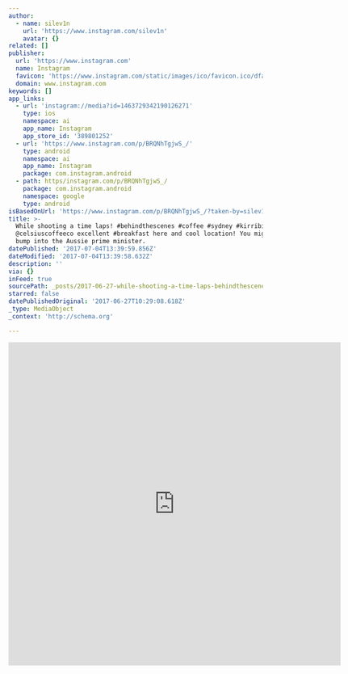 ```yaml
---
author:
  - name: silev1n
    url: 'https://www.instagram.com/silev1n'
    avatar: {}
related: []
publisher:
  url: 'https://www.instagram.com'
  name: Instagram
  favicon: 'https://www.instagram.com/static/images/ico/favicon.ico/dfa85bb1fd63.ico'
  domain: www.instagram.com
keywords: []
app_links:
  - url: 'instagram://media?id=1463729342190126271'
    type: ios
    namespace: ai
    app_name: Instagram
    app_store_id: '389801252'
  - url: 'https://www.instagram.com/p/BRQNhTgjwS_/'
    type: android
    namespace: ai
    app_name: Instagram
    package: com.instagram.android
  - path: https/instagram.com/p/BRQNhTgjwS_/
    package: com.instagram.android
    namespace: google
    type: android
isBasedOnUrl: 'https://www.instagram.com/p/BRQNhTgjwS_/?taken-by=silev1n'
title: >-
  While shooting a time laps! #behindthescenes #coffee #sydney #kirribilli
  @celsiuscoffeeco excellent #breakfast here and cool location! You might even
  bump into the Aussie prime minister.
datePublished: '2017-07-04T13:39:59.856Z'
dateModified: '2017-07-04T13:39:58.632Z'
description: ''
via: {}
inFeed: true
sourcePath: _posts/2017-06-27-while-shooting-a-time-laps-behindthescenes-coffee-sydney.md
starred: false
datePublishedOriginal: '2017-06-27T10:29:08.618Z'
_type: MediaObject
_context: 'http://schema.org'

---
```

<iframe src="https://cdn.embedly.com/widgets/media.html?src=https%3A%2F%2Fscontent.cdninstagram.com%2Ft50.2886-16%2F17122828_197853267364658_9198171269000855552_n.mp4&amp;src_secure=1&amp;url=https%3A%2F%2Fwww.instagram.com%2Fp%2FBRQNhTgjwS_%2F&amp;image=https%3A%2F%2Fscontent.cdninstagram.com%2Ft51.2885-15%2Fe15%2F17077479_1986608341566327_8253357014537732096_n.jpg&amp;key=a715cf41cc93453ca338d350cd26f87b&amp;type=video%2Fmp4&amp;schema=instagram" width="658" height="640" scrolling="no" frameborder="0" allowfullscreen="" style=""></iframe>